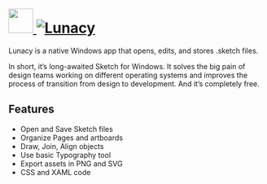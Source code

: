 # [<img src="https://cdn.jsdelivr.net/gh/AdmiringWorm/chocolatey-packages@d0943586300e2821540db3cd5fdbc523334cb76d/lunacy/icons/48x48.png" height="48" width="48" /> ![Lunacy](https://img.shields.io/chocolatey/v/lunacy.svg?label=Lunacy&style=for-the-badge)](https://chocolatey.org/packages/lunacy)

Lunacy is a native Windows app that opens, edits, and stores .sketch files.

In short, it’s long-awaited Sketch for Windows. It solves the big pain of design teams working on different operating systems and improves the process of transition from design to development. And it’s completely free.

## Features

- Open and Save Sketch files
- Organize Pages and artboards
- Draw, Join, Align objects
- Use basic Typography tool
- Export assets in PNG and SVG
- CSS and XAML code
